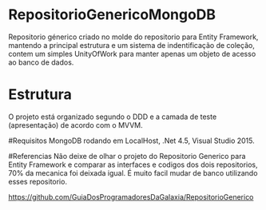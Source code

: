 # RepositorioGenericoMongoDB
Repositorio génerico criado no molde do repositorio para Entity Framework, mantendo a principal estrutura e um sistema de indentificação de coleção, contem um simples UnityOfWork para manter apenas um objeto de acesso ao banco de dados.

# Estrutura
O projeto está organizado segundo o DDD e a camada de teste (apresentação) de acordo com o MVVM.

#Requisitos
MongoDB rodando em LocalHost, .Net 4.5, Visual Studio 2015.

#Referencias
Não deixe de olhar o projeto do Repositorio Generico para Entity Framework e comparar as interfaces e codigos dos dois repositorios, 70% da mecanica foi deixada igual. É muito facil mudar de banco utilizando esses repositorio.

https://github.com/GuiaDosProgramadoresDaGalaxia/RepositorioGenerico
